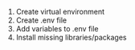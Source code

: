 
1.	Create virtual environment
2.	Create .env file
3.	Add variables to .env file
4.	Install missing libraries/packages
